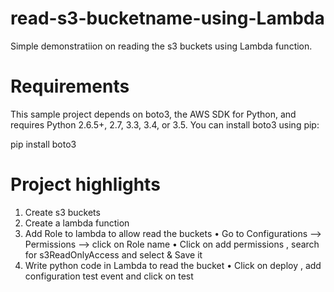 # read-s3-bucketname-using-Lambda
Simple demonstratiion on reading the s3 buckets using Lambda function.

# Requirements 
This sample project depends on boto3, the AWS SDK for Python, and requires Python 2.6.5+, 2.7, 3.3, 3.4, or 3.5. You can install boto3 using pip:

pip install boto3

# Project highlights

1. Create s3 buckets
2. Create a lambda function
3. Add Role to lambda to allow read the buckets
•	Go to Configurations --> Permissions --> click on Role name 
•	Click on add permissions , search for s3ReadOnlyAccess and select & Save it
4. Write python code in Lambda to read the bucket
•	Click on deploy , add configuration test event and click on test


